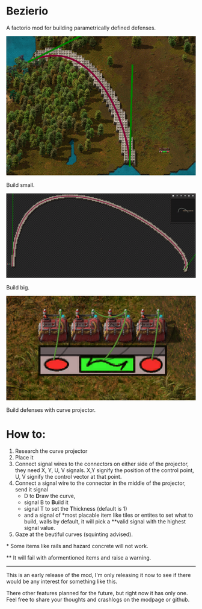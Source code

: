 # Bezierio
A factorio mod for building parametrically defined defenses.


![Build small](https://github.com/DemonicLaxatives/Bezierio/blob/main/Bezierio/graphics/modpage/small-forest-wall.png)

Build small.


![Build big](https://github.com/DemonicLaxatives/Bezierio/blob/main/Bezierio/graphics/modpage/big-editor-wall.png)

Build big.


![Build with this](https://github.com/DemonicLaxatives/Bezierio/blob/main/Bezierio/graphics/modpage/curve-projector.png)

Build defenses with curve projector.

# How to:
1. Research the curve projector
2. Place it
3. Connect signal wires to the connectors on either side of the projector, they need X, Y, U, V signals. X,Y signify the position of the control point, U, V signify the control vector at that point.
4. Connect a signal wire to the connector in the middle of the projector, send it signal 
    - D to **D**raw the curve,
    - signal B to **B**uild it
    - signal T to set the **T**hickness (default is 1) 
    - and a signal of *most placable item like tiles or entites to set what to build, walls by default, it will pick a **valid signal with the highest signal value.
5. Gaze at the beutiful curves (squinting advised).

\* Some items like rails and hazard concrete will not work.

\*\* It will fail with aformentioned items and raise a warning.

------------
This is an early release of the mod, I'm only releasing it now to see if there would be any interest for something like this.

There other features planned for the future, but right now it has only one. Feel free to share your thoughts and crashlogs on the modpage or github.
